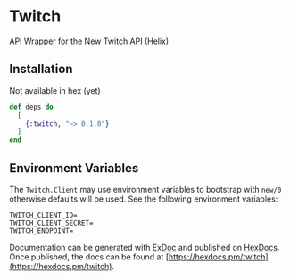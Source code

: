 # Twitch

API Wrapper for the New Twitch API (Helix)

## Installation

Not available in hex (yet)

```elixir
def deps do
  [
    {:twitch, "~> 0.1.0"}
  ]
end
```

## Environment Variables

The `Twitch.Client` may use environment variables to bootstrap with `new/0` otherwise defaults will be used. See the following environment variables:

```
TWITCH_CLIENT_ID=
TWITCH_CLIENT_SECRET=
TWITCH_ENDPOINT=
```

Documentation can be generated with [ExDoc](https://github.com/elixir-lang/ex_doc)
and published on [HexDocs](https://hexdocs.pm). Once published, the docs can
be found at [https://hexdocs.pm/twitch](https://hexdocs.pm/twitch).
